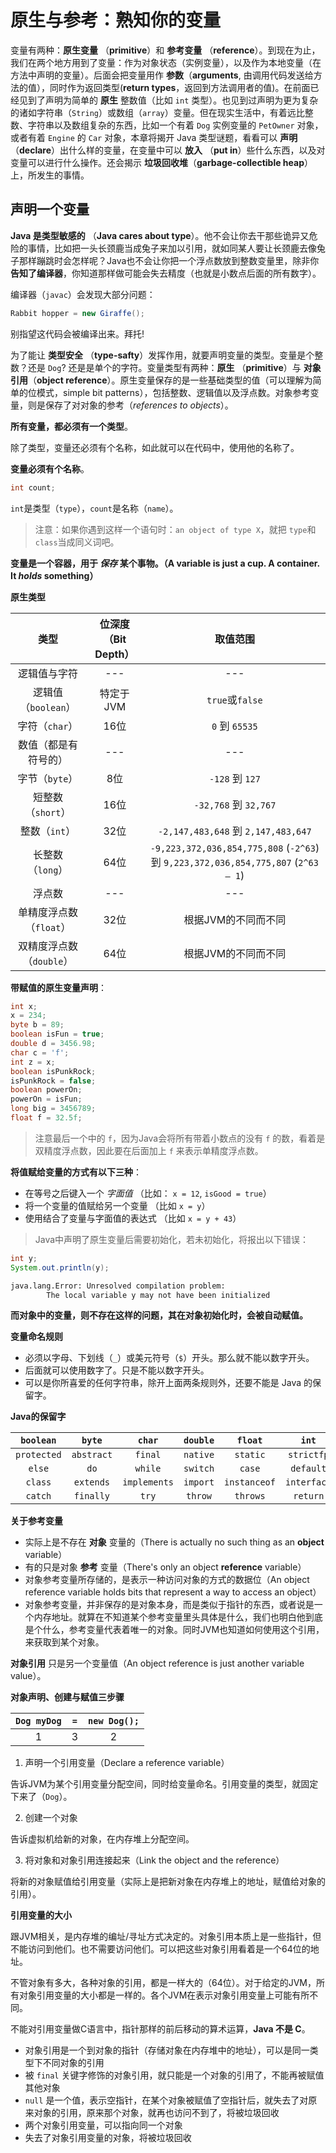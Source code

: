 # 原生与参考：熟知你的变量

变量有两种：**原生变量** （**primitive**）和 **参考变量** （**reference**）。到现在为止，我们在两个地方用到了变量：作为对象状态（实例变量），以及作为本地变量（在方法中声明的变量）。后面会把变量用作 **参数**（**arguments**, 由调用代码发送给方法的值），同时作为返回类型(**return types**，返回到方法调用者的值)。在前面已经见到了声明为简单的 **原生** 整数值（比如 `int` 类型）。也见到过声明为更为复杂的诸如字符串（`String`）或数组（`array`）变量。但在现实生活中，有着远比整数、字符串以及数组复杂的东西，比如一个有着 `Dog` 实例变量的 `PetOwner` 对象，或者有着 `Engine` 的 `Car` 对象，本章将揭开 Java 类型谜题，看看可以 **声明** （__declare__）出什么样的变量，在变量中可以 **放入** （**put in**）些什么东西，以及对变量可以进行什么操作。还会揭示 **垃圾回收堆**（**garbage-collectible heap**）上，所发生的事情。


## 声明一个变量

**Java 是类型敏感的** （**Java cares about type**）。他不会让你去干那些诡异又危险的事情，比如把一头长颈鹿当成兔子来加以引用，就如同某人要让长颈鹿去像兔子那样蹦跳时会怎样呢？Java也不会让你把一个浮点数放到整数变量里，除非你 **告知了编译器**，你知道那样做可能会失去精度（也就是小数点后面的所有数字）。

编译器（`javac`）会发现大部分问题：

```java
Rabbit hopper = new Giraffe();
```

别指望这代码会被编译出来。拜托!

为了能让 **类型安全** （**type-safty**）发挥作用，就要声明变量的类型。变量是个整数？还是 `Dog`? 还是是单个的字符。变量类型有两种：**原生** （**primitive**）与 **对象引用**（**object reference**）。原生变量保存的是一些基础类型的值（可以理解为简单的位模式，simple bit patterns），包括整数、逻辑值以及浮点数。对象参考变量，则是保存了对对象的参考（_references to objects_）。

__所有变量，都必须有一个类型__。

除了类型，变量还必须有个名称，如此就可以在代码中，使用他的名称了。

__变量必须有个名称__。

```java
int count;
```

`int`是类型（`type`），`count`是名称（`name`）。

> 注意：如果你遇到这样一个语句时：`an object of type X`，就把 `type`和`class`当成同义词吧。

**变量是一个容器，用于 _保存_ 某个事物。（A variable is just a cup. A container. It _holds_ something）**

__原生类型__

| 类型  | 位深度（Bit Depth） | 取值范围 |
| :-: | :-: | :-: |
| 逻辑值与字符 | --- | --- |
| 逻辑值（`boolean`） | 特定于 JVM | `true`或`false` |
| 字符（`char`） | 16位 | `0` 到 `65535` |
| 数值（都是有符号的） |  --- | --- |
| 字节（`byte`） | 8位 | `-128` 到 `127` |
| 短整数（`short`）  | 16位 | `-32,768` 到 `32,767` |
| 整数（`int`） | 32位 | `-2,147,483,648` 到 `2,147,483,647` |
| 长整数 （`long`） | 64位 | `-9,223,372,036,854,775,808` (`-2^63`) 到 `9,223,372,036,854,775,807` (`2^63 – 1`) |
| 浮点数 | --- | --- |
| 单精度浮点数（`float`） | 32位 | 根据JVM的不同而不同 |
| 双精度浮点数（`double`） | 64位 | 根据JVM的不同而不同 |

**带赋值的原生变量声明**：

```java
int x;
x = 234;
byte b = 89;
boolean isFun = true;
double d = 3456.98;
char c = 'f';
int z = x;
boolean isPunkRock;
isPunkRock = false;
boolean powerOn;
powerOn = isFun;
long big = 3456789;
float f = 32.5f;
```

> 注意最后一个中的 `f`，因为Java会将所有带着小数点的没有 `f` 的数，看着是双精度浮点数，因此要在后面加上 `f` 来表示单精度浮点数。

**将值赋给变量的方式有以下三种**：

* 在等号之后键入一个 _字面值_ （比如： `x = 12`, `isGood = true`）
* 将一个变量的值赋给另一个变量 （比如 `x = y`）
* 使用结合了变量与字面值的表达式 （比如 `x = y + 43`）

> Java中声明了原生变量后需要初始化，若未初始化，将报出以下错误：

```java
int y;
System.out.println(y);
```

```bash
java.lang.Error: Unresolved compilation problem:
        The local variable y may not have been initialized
```

__而对象中的变量，则不存在这样的问题，其在对象初始化时，会被自动赋值。__


**变量命名规则**

* 必须以字母、下划线（`_`）或美元符号（`$`）开头。那么就不能以数字开头。
* 后面就可以使用数字了。只是不能以数字开头。
* 可以是你所喜爱的任何字符串，除开上面两条规则外，还要不能是 Java 的保留字。


__Java的保留字__

| `boolean` | `byte` | `char` | `double` | `float` | `int` | `long` | `short` | `public` | `private` |
| :-: | :-: | :-: | :-: | :-: | :-: | :-: | :-: | :-: | :-: |
| `protected` | `abstract` | `final` | `native` | `static` | `strictfp` | `syschronized` | `transient` | `volatile` | `if` |
| `else` | `do` | `while` | `switch` | `case` | `default` | `for` | `break` | `continue` | `assert` |
| `class` | `extends` | `implements` | `import` | `instanceof` | `interface` | `new` | `package` | `super` | `this` |
| `catch` | `finally` | `try` | `throw` | `throws` | `return` | `void` | `const` | `goto` | `enum` |

**关于参考变量**

* 实际上是不存在 **对象** 变量的（There is actually no such thing as an **object** variable）
* 有的只是对象 **参考** 变量（There's only an object **reference** variable）
* 对象参考变量所存储的，是表示一种访问对象的方式的数据位（An object reference variable holds bits that represent a way to access an object）
* 对象参考变量，并非保存的是对象本身，而是类似于指针的东西，或者说是一个内存地址。就算在不知道某个参考变量里头具体是什么，我们也明白他到底是个什么，参考变量代表着唯一的对象。同时JVM也知道如何使用这个引用，来获取到某个对象。

__对象引用__ 只是另一个变量值（An object reference is just another variable value）。

**对象声明、创建与赋值三步骤**

| `Dog myDog` | `=` | `new Dog();` |
| :-: | :-: | :-: |
| 1 | 3 | 2 |


1) 声明一个引用变量（Declare a reference variable）

告诉JVM为某个引用变量分配空间，同时给变量命名。引用变量的类型，就固定下来了（`Dog`）。

2) 创建一个对象

告诉虚拟机给新的对象，在内存堆上分配空间。

3) 将对象和对象引用连接起来（Link the object and the reference）

将新的对象赋值给引用变量（实际上是把新对象在内存堆上的地址，赋值给对象的引用）。


**引用变量的大小**

跟JVM相关，是内存堆的编址/寻址方式决定的。对象引用本质上是一些指针，但不能访问到他们。也不需要访问他们。可以把这些对象引用看着是一个64位的地址。

不管对象有多大，各种对象的引用，都是一样大的（64位）。对于给定的JVM，所有对象引用变量的大小都是一样的。各个JVM在表示对象引用变量上可能有所不同。

不能对引用变量做C语言中，指针那样的前后移动的算术运算，**Java 不是 C**。

* 对象引用是一个到对象的指针（存储对象在内存堆中的地址），可以是同一类型下不同对象的引用
* 被 `final` 关键字修饰的对象引用，就只能是一个对象的引用了，不能再被赋值其他对象
* `null` 是一个值，表示空指针，在某个对象被赋值了空指针后，就失去了对原来对象的引用，原来那个对象，就再也访问不到了，将被垃圾回收
* 两个对象引用变量，可以指向同一个对象
* 失去了对象引用变量的对象，将被垃圾回收
